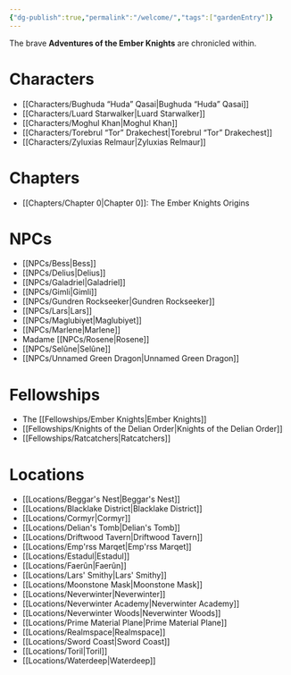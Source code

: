 ```yaml
---
{"dg-publish":true,"permalink":"/welcome/","tags":["gardenEntry"]}
---
```


The brave **Adventures of the Ember Knights** are chronicled within.

# Characters
- [[Characters/Bughuda “Huda” Qasai\|Bughuda “Huda” Qasai]]
- [[Characters/Luard Starwalker\|Luard Starwalker]]
- [[Characters/Moghul Khan\|Moghul Khan]]
- [[Characters/Torebrul “Tor” Drakechest\|Torebrul “Tor” Drakechest]]
- [[Characters/Zyluxias Relmaur\|Zyluxias Relmaur]]

# Chapters
- [[Chapters/Chapter 0\|Chapter 0]]: The Ember Knights Origins

# NPCs
- [[NPCs/Bess\|Bess]]
- [[NPCs/Delius\|Delius]]
- [[NPCs/Galadriel\|Galadriel]]
- [[NPCs/Gimli\|Gimli]]
- [[NPCs/Gundren Rockseeker\|Gundren Rockseeker]]
- [[NPCs/Lars\|Lars]]
- [[NPCs/Maglubiyet\|Maglubiyet]]
- [[NPCs/Marlene\|Marlene]]
- Madame [[NPCs/Rosene\|Rosene]]
- [[NPCs/Selûne\|Selûne]]
- [[NPCs/Unnamed Green Dragon\|Unnamed Green Dragon]]

# Fellowships
- The [[Fellowships/Ember Knights\|Ember Knights]]
- [[Fellowships/Knights of the Delian Order\|Knights of the Delian Order]]
- [[Fellowships/Ratcatchers\|Ratcatchers]]

# Locations
- [[Locations/Beggar's Nest\|Beggar's Nest]]
- [[Locations/Blacklake District\|Blacklake District]]
- [[Locations/Cormyr\|Cormyr]]
- [[Locations/Delian's Tomb\|Delian's Tomb]]
- [[Locations/Driftwood Tavern\|Driftwood Tavern]]
- [[Locations/Emp'rss Marqet\|Emp'rss Marqet]]
- [[Locations/Estadul\|Estadul]]
- [[Locations/Faerûn\|Faerûn]]
- [[Locations/Lars' Smithy\|Lars' Smithy]]
- [[Locations/Moonstone Mask\|Moonstone Mask]]
- [[Locations/Neverwinter\|Neverwinter]]
- [[Locations/Neverwinter Academy\|Neverwinter Academy]]
- [[Locations/Neverwinter Woods\|Neverwinter Woods]]
- [[Locations/Prime Material Plane\|Prime Material Plane]]
- [[Locations/Realmspace\|Realmspace]]
- [[Locations/Sword Coast\|Sword Coast]]
- [[Locations/Toril\|Toril]]
- [[Locations/Waterdeep\|Waterdeep]]
